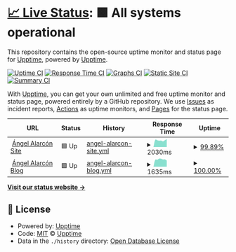 # [📈 Live Status](https://upptime.github.io/upptime): <!--live status--> **🟩 All systems operational**

This repository contains the open-source uptime monitor and status page for [Upptime](https://upptime.js.org), powered by [Upptime](https://github.com/upptime/upptime).

[![Uptime CI](https://github.com/david8z/ag-uptime/workflows/Uptime%20CI/badge.svg)](https://github.com/david8z/ag-uptime/actions?query=workflow%3A%22Uptime+CI%22)
[![Response Time CI](https://github.com/david8z/ag-uptime/workflows/Response%20Time%20CI/badge.svg)](https://github.com/david8z/ag-uptime/actions?query=workflow%3A%22Response+Time+CI%22)
[![Graphs CI](https://github.com/david8z/ag-uptime/workflows/Graphs%20CI/badge.svg)](https://github.com/david8z/ag-uptime/actions?query=workflow%3A%22Graphs+CI%22)
[![Static Site CI](https://github.com/david8z/ag-uptime/workflows/Static%20Site%20CI/badge.svg)](https://github.com/david8z/ag-uptime/actions?query=workflow%3A%22Static+Site+CI%22)
[![Summary CI](https://github.com/david8z/ag-uptime/workflows/Summary%20CI/badge.svg)](https://github.com/david8z/ag-uptime/actions?query=workflow%3A%22Summary+CI%22)

With [Upptime](https://upptime.js.org), you can get your own unlimited and free uptime monitor and status page, powered entirely by a GitHub repository. We use [Issues](https://github.com/upptime/upptime/issues) as incident reports, [Actions](https://github.com/david8z/ag-uptime/actions) as uptime monitors, and [Pages](https://upptime.github.io/upptime) for the status page.

<!--start: status pages-->
<!-- This summary is generated by Upptime (https://github.com/upptime/upptime) -->
<!-- Do not edit this manually, your changes will be overwritten -->
<!-- prettier-ignore -->
| URL | Status | History | Response Time | Uptime |
| --- | ------ | ------- | ------------- | ------ |
| <img alt="" src="https://icons.duckduckgo.com/ip3/www.angelalarcon.com.ico" height="13"> [Ángel Alarcón Site](https://www.angelalarcon.com/es/) | 🟩 Up | [angel-alarcon-site.yml](https://github.com/david8z/ag-uptime/commits/HEAD/history/angel-alarcon-site.yml) | <details><summary><img alt="Response time graph" src="./graphs/angel-alarcon-site/response-time-week.png" height="20"> 2030ms</summary><br><a href="https://david8z.github.io/ag-uptime/history/angel-alarcon-site"><img alt="Response time 1695" src="https://img.shields.io/endpoint?url=https%3A%2F%2Fraw.githubusercontent.com%2Fdavid8z%2Fag-uptime%2FHEAD%2Fapi%2Fangel-alarcon-site%2Fresponse-time.json"></a><br><a href="https://david8z.github.io/ag-uptime/history/angel-alarcon-site"><img alt="24-hour response time 2617" src="https://img.shields.io/endpoint?url=https%3A%2F%2Fraw.githubusercontent.com%2Fdavid8z%2Fag-uptime%2FHEAD%2Fapi%2Fangel-alarcon-site%2Fresponse-time-day.json"></a><br><a href="https://david8z.github.io/ag-uptime/history/angel-alarcon-site"><img alt="7-day response time 2030" src="https://img.shields.io/endpoint?url=https%3A%2F%2Fraw.githubusercontent.com%2Fdavid8z%2Fag-uptime%2FHEAD%2Fapi%2Fangel-alarcon-site%2Fresponse-time-week.json"></a><br><a href="https://david8z.github.io/ag-uptime/history/angel-alarcon-site"><img alt="30-day response time 1967" src="https://img.shields.io/endpoint?url=https%3A%2F%2Fraw.githubusercontent.com%2Fdavid8z%2Fag-uptime%2FHEAD%2Fapi%2Fangel-alarcon-site%2Fresponse-time-month.json"></a><br><a href="https://david8z.github.io/ag-uptime/history/angel-alarcon-site"><img alt="1-year response time 1740" src="https://img.shields.io/endpoint?url=https%3A%2F%2Fraw.githubusercontent.com%2Fdavid8z%2Fag-uptime%2FHEAD%2Fapi%2Fangel-alarcon-site%2Fresponse-time-year.json"></a></details> | <details><summary><a href="https://david8z.github.io/ag-uptime/history/angel-alarcon-site">99.89%</a></summary><a href="https://david8z.github.io/ag-uptime/history/angel-alarcon-site"><img alt="All-time uptime 99.94%" src="https://img.shields.io/endpoint?url=https%3A%2F%2Fraw.githubusercontent.com%2Fdavid8z%2Fag-uptime%2FHEAD%2Fapi%2Fangel-alarcon-site%2Fuptime.json"></a><br><a href="https://david8z.github.io/ag-uptime/history/angel-alarcon-site"><img alt="24-hour uptime 99.22%" src="https://img.shields.io/endpoint?url=https%3A%2F%2Fraw.githubusercontent.com%2Fdavid8z%2Fag-uptime%2FHEAD%2Fapi%2Fangel-alarcon-site%2Fuptime-day.json"></a><br><a href="https://david8z.github.io/ag-uptime/history/angel-alarcon-site"><img alt="7-day uptime 99.89%" src="https://img.shields.io/endpoint?url=https%3A%2F%2Fraw.githubusercontent.com%2Fdavid8z%2Fag-uptime%2FHEAD%2Fapi%2Fangel-alarcon-site%2Fuptime-week.json"></a><br><a href="https://david8z.github.io/ag-uptime/history/angel-alarcon-site"><img alt="30-day uptime 99.90%" src="https://img.shields.io/endpoint?url=https%3A%2F%2Fraw.githubusercontent.com%2Fdavid8z%2Fag-uptime%2FHEAD%2Fapi%2Fangel-alarcon-site%2Fuptime-month.json"></a><br><a href="https://david8z.github.io/ag-uptime/history/angel-alarcon-site"><img alt="1-year uptime 99.97%" src="https://img.shields.io/endpoint?url=https%3A%2F%2Fraw.githubusercontent.com%2Fdavid8z%2Fag-uptime%2FHEAD%2Fapi%2Fangel-alarcon-site%2Fuptime-year.json"></a></details>
| <img alt="" src="https://icons.duckduckgo.com/ip3/www.angelalarcon.com.ico" height="13"> [Ángel Alarcón Blog](https://www.angelalarcon.com/marca/) | 🟩 Up | [angel-alarcon-blog.yml](https://github.com/david8z/ag-uptime/commits/HEAD/history/angel-alarcon-blog.yml) | <details><summary><img alt="Response time graph" src="./graphs/angel-alarcon-blog/response-time-week.png" height="20"> 1635ms</summary><br><a href="https://david8z.github.io/ag-uptime/history/angel-alarcon-blog"><img alt="Response time 1561" src="https://img.shields.io/endpoint?url=https%3A%2F%2Fraw.githubusercontent.com%2Fdavid8z%2Fag-uptime%2FHEAD%2Fapi%2Fangel-alarcon-blog%2Fresponse-time.json"></a><br><a href="https://david8z.github.io/ag-uptime/history/angel-alarcon-blog"><img alt="24-hour response time 1396" src="https://img.shields.io/endpoint?url=https%3A%2F%2Fraw.githubusercontent.com%2Fdavid8z%2Fag-uptime%2FHEAD%2Fapi%2Fangel-alarcon-blog%2Fresponse-time-day.json"></a><br><a href="https://david8z.github.io/ag-uptime/history/angel-alarcon-blog"><img alt="7-day response time 1635" src="https://img.shields.io/endpoint?url=https%3A%2F%2Fraw.githubusercontent.com%2Fdavid8z%2Fag-uptime%2FHEAD%2Fapi%2Fangel-alarcon-blog%2Fresponse-time-week.json"></a><br><a href="https://david8z.github.io/ag-uptime/history/angel-alarcon-blog"><img alt="30-day response time 1560" src="https://img.shields.io/endpoint?url=https%3A%2F%2Fraw.githubusercontent.com%2Fdavid8z%2Fag-uptime%2FHEAD%2Fapi%2Fangel-alarcon-blog%2Fresponse-time-month.json"></a><br><a href="https://david8z.github.io/ag-uptime/history/angel-alarcon-blog"><img alt="1-year response time 1568" src="https://img.shields.io/endpoint?url=https%3A%2F%2Fraw.githubusercontent.com%2Fdavid8z%2Fag-uptime%2FHEAD%2Fapi%2Fangel-alarcon-blog%2Fresponse-time-year.json"></a></details> | <details><summary><a href="https://david8z.github.io/ag-uptime/history/angel-alarcon-blog">100.00%</a></summary><a href="https://david8z.github.io/ag-uptime/history/angel-alarcon-blog"><img alt="All-time uptime 99.95%" src="https://img.shields.io/endpoint?url=https%3A%2F%2Fraw.githubusercontent.com%2Fdavid8z%2Fag-uptime%2FHEAD%2Fapi%2Fangel-alarcon-blog%2Fuptime.json"></a><br><a href="https://david8z.github.io/ag-uptime/history/angel-alarcon-blog"><img alt="24-hour uptime 100.00%" src="https://img.shields.io/endpoint?url=https%3A%2F%2Fraw.githubusercontent.com%2Fdavid8z%2Fag-uptime%2FHEAD%2Fapi%2Fangel-alarcon-blog%2Fuptime-day.json"></a><br><a href="https://david8z.github.io/ag-uptime/history/angel-alarcon-blog"><img alt="7-day uptime 100.00%" src="https://img.shields.io/endpoint?url=https%3A%2F%2Fraw.githubusercontent.com%2Fdavid8z%2Fag-uptime%2FHEAD%2Fapi%2Fangel-alarcon-blog%2Fuptime-week.json"></a><br><a href="https://david8z.github.io/ag-uptime/history/angel-alarcon-blog"><img alt="30-day uptime 100.00%" src="https://img.shields.io/endpoint?url=https%3A%2F%2Fraw.githubusercontent.com%2Fdavid8z%2Fag-uptime%2FHEAD%2Fapi%2Fangel-alarcon-blog%2Fuptime-month.json"></a><br><a href="https://david8z.github.io/ag-uptime/history/angel-alarcon-blog"><img alt="1-year uptime 100.00%" src="https://img.shields.io/endpoint?url=https%3A%2F%2Fraw.githubusercontent.com%2Fdavid8z%2Fag-uptime%2FHEAD%2Fapi%2Fangel-alarcon-blog%2Fuptime-year.json"></a></details>

<!--end: status pages-->

[**Visit our status website →**](https://upptime.github.io/upptime)

## 📄 License

- Powered by: [Upptime](https://github.com/upptime/upptime)
- Code: [MIT](./LICENSE) © [Upptime](https://upptime.js.org)
- Data in the `./history` directory: [Open Database License](https://opendatacommons.org/licenses/odbl/1-0/)
